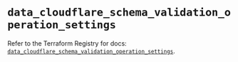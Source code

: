 # `data_cloudflare_schema_validation_operation_settings`

Refer to the Terraform Registry for docs: [`data_cloudflare_schema_validation_operation_settings`](https://registry.terraform.io/providers/cloudflare/cloudflare/5.8.4/docs/data-sources/schema_validation_operation_settings).
